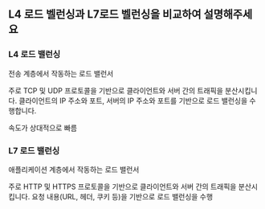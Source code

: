 ## L4 로드 벨런싱과 L7로드 벨런싱을 비교하여 설명해주세요

### L4 로드 밸런싱
전송 계층에서 작동하는 로드 밸런서

주로 TCP 및 UDP 프로토콜을 기반으로 클라이언트와 서버 간의 트래픽을 분산시킵니다.
클라이언트의 IP 주소와 포트, 서버의 IP 주소와 포트를 기반으로 로드 밸런싱을 수행합니다.

속도가 상대적으로 빠름

### L7 로드 밸런싱
애플리케이션 계층에서 작동하는 로드 밸런서

주로 HTTP 및 HTTPS 프로토콜을 기반으로 클라이언트와 서버 간의 트래픽을 분산시킵니다.
요청 내용(URL, 헤더, 쿠키 등)을 기반으로 로드 밸런싱을 수행



